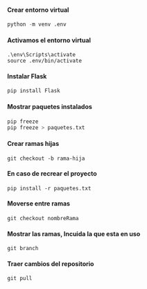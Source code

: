 #### Crear entorno virtual
```python
python -m venv .env
```

#### Activamos el entorno virtual
```shell
.\env\Scripts\activate
source .env/bin/activate
```

#### Instalar Flask
```python
pip install Flask
```

#### Mostrar paquetes instalados
```python
pip freeze
pip freeze > paquetes.txt
```
#### Crear ramas hijas
```
git checkout -b rama-hija
```
#### En caso de  recrear el proyecto 
```
pip install -r paquetes.txt
```

#### Moverse entre ramas
```
git checkout nombreRama
```
#### Mostrar las ramas, Incuida la que esta en uso
```
git branch
```
#### Traer cambios del repositorio
```
git pull
```


